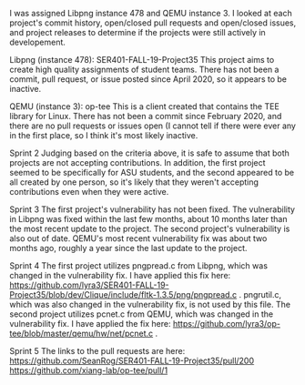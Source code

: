 I was assigned Libpng instance 478 and QEMU instance 3.  I looked at each project's commit history, open/closed pull requests and open/closed issues, and project releases to determine if the projects were still actively in developement.

Libpng (instance 478): SER401-FALL-19-Project35
This project aims to create high quality assignments of student teams.  There has not been a commit, pull request, or issue posted since April 2020, so it appears to be inactive.

QEMU (instance 3): op-tee
This is a client created that contains the TEE library for Linux.  There has not been a commit since February 2020, and there are no pull requests or issues open (I cannot tell if there were ever any in the first place, so I think it's most likely inactive.

Sprint 2
Judging based on the criteria above, it is safe to assume that both projects are not accepting contributions.  In addition, the first project seemed to be specifically for ASU students, and the second appeared to be all created by one person, so it's likely that they weren't accepting contributions even when they were active.

Sprint 3
The first project's vulnerability has not been fixed.  The vulnerability in Libpng was fixed within the last few months, about 10 months later than the most recent update to the project.  The second project's vulnerability is also out of date.  QEMU's most recent vulnerability fix was about two months ago, roughly a year since the last update to the project.

Sprint 4
The first project utilizes pngpread.c from Libpng, which was changed in the vulnerability fix.  I have applied this fix here: https://github.com/lyra3/SER401-FALL-19-Project35/blob/dev/Clique/include/fltk-1.3.5/png/pngpread.c . pngrutil.c, which was also changed in the vulnerability fix, is not used by this file.  The second project utilizes pcnet.c from QEMU, which was changed in the vulnerability fix.  I have applied the fix here: https://github.com/lyra3/op-tee/blob/master/qemu/hw/net/pcnet.c .

Sprint 5
The links to the pull requests are here: https://github.com/SeanRog/SER401-FALL-19-Project35/pull/200 https://github.com/xiang-lab/op-tee/pull/1
